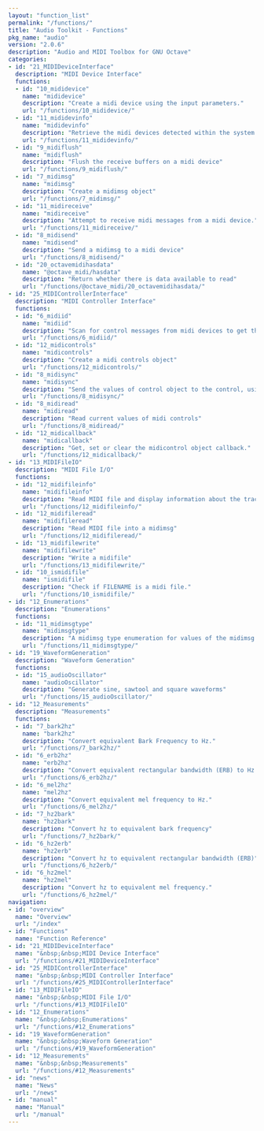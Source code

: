 ```yaml
---
layout: "function_list"
permalink: "/functions/"
title: "Audio Toolkit - Functions"
pkg_name: "audio"
version: "2.0.6"
description: "Audio and MIDI Toolbox for GNU Octave"
categories:
- id: "21_MIDIDeviceInterface"
  description: "MIDI Device Interface"
  functions:
  - id: "10_mididevice"
    name: "mididevice"
    description: "Create a midi device using the input parameters."
    url: "/functions/10_mididevice/"
  - id: "11_mididevinfo"
    name: "mididevinfo"
    description: "Retrieve the midi devices detected within the system."
    url: "/functions/11_mididevinfo/"
  - id: "9_midiflush"
    name: "midiflush"
    description: "Flush the receive buffers on a midi device"
    url: "/functions/9_midiflush/"
  - id: "7_midimsg"
    name: "midimsg"
    description: "Create a midimsg object"
    url: "/functions/7_midimsg/"
  - id: "11_midireceive"
    name: "midireceive"
    description: "Attempt to receive midi messages from a midi device."
    url: "/functions/11_midireceive/"
  - id: "8_midisend"
    name: "midisend"
    description: "Send a midimsg to a midi device"
    url: "/functions/8_midisend/"
  - id: "20_octavemidihasdata"
    name: "@octave_midi/hasdata"
    description: "Return whether there is data available to read"
    url: "/functions/@octave_midi/20_octavemidihasdata/"
- id: "25_MIDIControllerInterface"
  description: "MIDI Controller Interface"
  functions:
  - id: "6_midiid"
    name: "midiid"
    description: "Scan for control messages from midi devices to get the id of the device"
    url: "/functions/6_midiid/"
  - id: "12_midicontrols"
    name: "midicontrols"
    description: "Create a midi controls object"
    url: "/functions/12_midicontrols/"
  - id: "8_midisync"
    name: "midisync"
    description: "Send the values of control object to the control, using CTRLVALUES values if ..."
    url: "/functions/8_midisync/"
  - id: "8_midiread"
    name: "midiread"
    description: "Read current values of midi controls"
    url: "/functions/8_midiread/"
  - id: "12_midicallback"
    name: "midicallback"
    description: "Get, set or clear the midicontrol object callback."
    url: "/functions/12_midicallback/"
- id: "13_MIDIFileIO"
  description: "MIDI File I/O"
  functions:
  - id: "12_midifileinfo"
    name: "midifileinfo"
    description: "Read MIDI file and display information about the tracks and data"
    url: "/functions/12_midifileinfo/"
  - id: "12_midifileread"
    name: "midifileread"
    description: "Read MIDI file into a midimsg"
    url: "/functions/12_midifileread/"
  - id: "13_midifilewrite"
    name: "midifilewrite"
    description: "Write a midifile"
    url: "/functions/13_midifilewrite/"
  - id: "10_ismidifile"
    name: "ismidifile"
    description: "Check if FILENAME is a midi file."
    url: "/functions/10_ismidifile/"
- id: "12_Enumerations"
  description: "Enumerations"
  functions:
  - id: "11_midimsgtype"
    name: "midimsgtype"
    description: "A midimsg type enumeration for values of the midimsg type."
    url: "/functions/11_midimsgtype/"
- id: "19_WaveformGeneration"
  description: "Waveform Generation"
  functions:
  - id: "15_audioOscillator"
    name: "audioOscillator"
    description: "Generate sine, sawtool and square waveforms"
    url: "/functions/15_audioOscillator/"
- id: "12_Measurements"
  description: "Measurements"
  functions:
  - id: "7_bark2hz"
    name: "bark2hz"
    description: "Convert equivalent Bark Frequency to Hz."
    url: "/functions/7_bark2hz/"
  - id: "6_erb2hz"
    name: "erb2hz"
    description: "Convert equivalent rectangular bandwidth (ERB) to Hz."
    url: "/functions/6_erb2hz/"
  - id: "6_mel2hz"
    name: "mel2hz"
    description: "Convert equivalent mel frequency to Hz."
    url: "/functions/6_mel2hz/"
  - id: "7_hz2bark"
    name: "hz2bark"
    description: "Convert hz to equivalent bark frequency"
    url: "/functions/7_hz2bark/"
  - id: "6_hz2erb"
    name: "hz2erb"
    description: "Convert hz to equivalent rectangular bandwidth (ERB)"
    url: "/functions/6_hz2erb/"
  - id: "6_hz2mel"
    name: "hz2mel"
    description: "Convert hz to equivalent mel frequency."
    url: "/functions/6_hz2mel/"
navigation:
- id: "overview"
  name: "Overview"
  url: "/index"
- id: "Functions"
  name: "Function Reference"
- id: "21_MIDIDeviceInterface"
  name: "&nbsp;&nbsp;MIDI Device Interface"
  url: "/functions/#21_MIDIDeviceInterface"
- id: "25_MIDIControllerInterface"
  name: "&nbsp;&nbsp;MIDI Controller Interface"
  url: "/functions/#25_MIDIControllerInterface"
- id: "13_MIDIFileIO"
  name: "&nbsp;&nbsp;MIDI File I/O"
  url: "/functions/#13_MIDIFileIO"
- id: "12_Enumerations"
  name: "&nbsp;&nbsp;Enumerations"
  url: "/functions/#12_Enumerations"
- id: "19_WaveformGeneration"
  name: "&nbsp;&nbsp;Waveform Generation"
  url: "/functions/#19_WaveformGeneration"
- id: "12_Measurements"
  name: "&nbsp;&nbsp;Measurements"
  url: "/functions/#12_Measurements"
- id: "news"
  name: "News"
  url: "/news"
- id: "manual"
  name: "Manual"
  url: "/manual"
---
```

